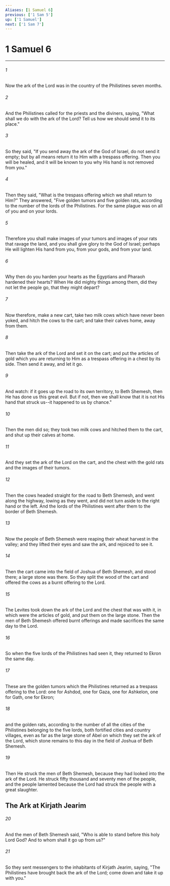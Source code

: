 ```yaml
---
Aliases: [1 Samuel 6]
previous: ['1 Sam 5']
up: ['1 Samuel']
next: ['1 Sam 7']
---
```

# 1 Samuel 6

***


###### 1 
Now the ark of the Lord was in the country of the Philistines seven months. 

###### 2 
And the Philistines called for the priests and the diviners, saying, "What shall we do with the ark of the Lord? Tell us how we should send it to its place." 

###### 3 
So they said, "If you send away the ark of the God of Israel, do not send it empty; but by all means return it to Him with a trespass offering. Then you will be healed, and it will be known to you why His hand is not removed from you." 

###### 4 
Then they said, "What is the trespass offering which we shall return to Him?" They answered, "Five golden tumors and five golden rats, according to the number of the lords of the Philistines. For the same plague was on all of you and on your lords. 

###### 5 
Therefore you shall make images of your tumors and images of your rats that ravage the land, and you shall give glory to the God of Israel; perhaps He will lighten His hand from you, from your gods, and from your land. 

###### 6 
Why then do you harden your hearts as the Egyptians and Pharaoh hardened their hearts? When He did mighty things among them, did they not let the people go, that they might depart? 

###### 7 
Now therefore, make a new cart, take two milk cows which have never been yoked, and hitch the cows to the cart; and take their calves home, away from them. 

###### 8 
Then take the ark of the Lord and set it on the cart; and put the articles of gold which you are returning to Him as a trespass offering in a chest by its side. Then send it away, and let it go. 

###### 9 
And watch: if it goes up the road to its own territory, to Beth Shemesh, then He has done us this great evil. But if not, then we shall know that it is not His hand that struck us--it happened to us by chance." 

###### 10 
Then the men did so; they took two milk cows and hitched them to the cart, and shut up their calves at home. 

###### 11 
And they set the ark of the Lord on the cart, and the chest with the gold rats and the images of their tumors. 

###### 12 
Then the cows headed straight for the road to Beth Shemesh, and went along the highway, lowing as they went, and did not turn aside to the right hand or the left. And the lords of the Philistines went after them to the border of Beth Shemesh. 

###### 13 
Now the people of Beth Shemesh were reaping their wheat harvest in the valley; and they lifted their eyes and saw the ark, and rejoiced to see it. 

###### 14 
Then the cart came into the field of Joshua of Beth Shemesh, and stood there; a large stone was there. So they split the wood of the cart and offered the cows as a burnt offering to the Lord. 

###### 15 
The Levites took down the ark of the Lord and the chest that was with it, in which were the articles of gold, and put them on the large stone. Then the men of Beth Shemesh offered burnt offerings and made sacrifices the same day to the Lord. 

###### 16 
So when the five lords of the Philistines had seen it, they returned to Ekron the same day. 

###### 17 
These are the golden tumors which the Philistines returned as a trespass offering to the Lord: one for Ashdod, one for Gaza, one for Ashkelon, one for Gath, one for Ekron; 

###### 18 
and the golden rats, according to the number of all the cities of the Philistines belonging to the five lords, both fortified cities and country villages, even as far as the large stone of Abel on which they set the ark of the Lord, which stone remains to this day in the field of Joshua of Beth Shemesh. 

###### 19 
Then He struck the men of Beth Shemesh, because they had looked into the ark of the Lord. He struck fifty thousand and seventy men of the people, and the people lamented because the Lord had struck the people with a great slaughter.

## The Ark at Kirjath Jearim 

###### 20 
And the men of Beth Shemesh said, "Who is able to stand before this holy Lord God? And to whom shall it go up from us?" 

###### 21 
So they sent messengers to the inhabitants of Kirjath Jearim, saying, "The Philistines have brought back the ark of the Lord; come down and take it up with you."

